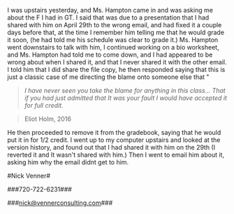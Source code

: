 I was upstairs yesterday, and Ms. Hampton came in and was asking me about the F I had in GT. I said that was due to a presentation that I had shared with him on April 29th to the wrong email, and had fixed it a couple days before that, at the time I remember him telling me that he would grade it soon, (he had told me his schedule was clear to grade it.) Ms. Hampton went downstairs to talk with him, I continued working on a bio worksheet, and Ms. Hampton had told me to come down, and I had appeared to be wrong about when I shared it, and that I never shared it with the other email. I told him that I did share the file copy, he then responded saying that this is just a classic case of me directing the blame onto someone else that "
>*I have never seen you take the blame for anything in this class... That if you had just admitted that It was your fault I would have accepted it for full credit.*

>Eliot Holm, 2016

He then proceeded to remove it from the gradebook, saying that he would put it in for 1/2 credit. I went up to my computer upstairs and looked at the version history, and found out that I had shared it with him on the 29th (I reverted it and It wasn't shared with him.) Then I went to email him about it, asking him why the email didnt get to him.

#Nick Venner#

###720-722-6231###

###nick@vennerconsulting.com###
